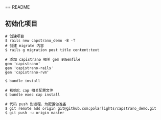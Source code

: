 == README

## 初始化项目

    # 创建项目
    $ rails new capstrano_demo -B -T
    # 创建 migrate 内容
    $ rails g migration post title content:text

    # 添加 capistrano 相关 gem 到Gemfile
    gem 'capistrano'
    gem 'capistrano-rails'
    gem 'capistrano-rvm'

    $ bundle install

    # 初始化 cap 相关配置文件
    $ bundle exec cap install

    # 代码 push 到远程，为配置做准备
    $ git remote add origin git@github.com:polarlights/capstrano_demo.git
    $ git push -u origin master
